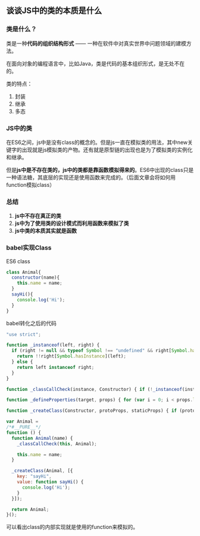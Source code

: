 ## 谈谈JS中的类的本质是什么
### 类是什么？
类是一种**代码的组织结构形式** —— 一种在软件中对真实世界中问题领域的建模方法。

在面向对象的编程语言中，比如Java，类是代码的基本组织形式，是无处不在的。

类的特点：
1. 封装
2. 继承
3. 多态

### JS中的类
在ES6之间，js中是没有class的概念的。但是js一直在模拟类的用法，其中new关键字的出现就是js模拟类的产物。还有就是原型链的出现也是为了模拟类的实例化和继承。

但是**js中是不存在类的，js中的类都是靠函数模拟得来的**。ES6中出现的class只是一种语法糖，其底层的实现还是使用函数来完成的。（后面文章会将如何用function模拟class）

### 总结
1. **js中不存在真正的类**
2. **js中为了使用类的设计模式而利用函数来模拟了类**
3. **js中类的本质其实就是函数**

### babel实现Class
ES6 class
```js
class Animal{
  constructor(name){
  	this.name = name;
  }
  sayHi(){
  	console.log('Hi');
  }
}
```  

babel转化之后的代码
```js
"use strict";

function _instanceof(left, right) { 
  if (right != null && typeof Symbol !== "undefined" && right[Symbol.hasInstance]) { 
    return !!right[Symbol.hasInstance](left); 
  } else { 
    return left instanceof right; 
  } 
}

function _classCallCheck(instance, Constructor) { if (!_instanceof(instance, Constructor)) { throw new TypeError("Cannot call a class as a function"); } }

function _defineProperties(target, props) { for (var i = 0; i < props.length; i++) { var descriptor = props[i]; descriptor.enumerable = descriptor.enumerable || false; descriptor.configurable = true; if ("value" in descriptor) descriptor.writable = true; Object.defineProperty(target, descriptor.key, descriptor); } }

function _createClass(Constructor, protoProps, staticProps) { if (protoProps) _defineProperties(Constructor.prototype, protoProps); if (staticProps) _defineProperties(Constructor, staticProps); return Constructor; }

var Animal =
/*#__PURE__*/
function () {
  function Animal(name) {
    _classCallCheck(this, Animal);

    this.name = name;
  }

  _createClass(Animal, [{
    key: "sayHi",
    value: function sayHi() {
      console.log('Hi');
    }
  }]);

  return Animal;
}();
```  
可以看出class的内部实现就是使用的function来模拟的。

